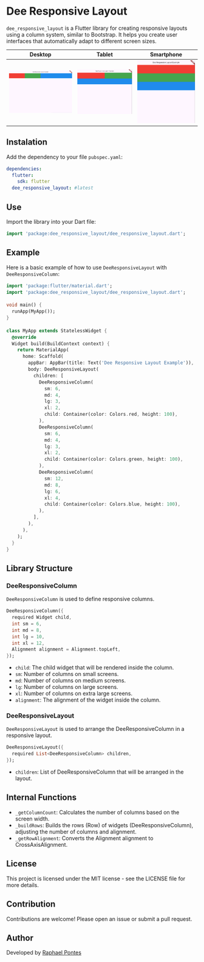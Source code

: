 # Dee Responsive Layout

`dee_responsive_layout` is a Flutter library for creating responsive layouts using a column system, similar to Bootstrap. It helps you create user interfaces that automatically adapt to different screen sizes.





| Desktop               | Tablet                          | Smartphone                         |
|----------------|-------------------------------|-----------------------------|
|![Desktop](screenshots/desktop.png)|![Tablet](screenshots/tablet.png)|![Smartphone](screenshots/smartphone.png)|

## Instalation

Add the dependency to your file `pubspec.yaml`:

```yaml
dependencies:
  flutter:
    sdk: flutter
  dee_responsive_layout: #latest
```

## Use
Import the library into your Dart file:

```dart
import 'package:dee_responsive_layout/dee_responsive_layout.dart';
```

## Example
Here is a basic example of how to use `DeeResponsiveLayout` with `DeeResponsiveColumn`:

``` dart
import 'package:flutter/material.dart';
import 'package:dee_responsive_layout/dee_responsive_layout.dart';

void main() {
  runApp(MyApp());
}

class MyApp extends StatelessWidget {
  @override
  Widget build(BuildContext context) {
    return MaterialApp(
      home: Scaffold(
        appBar: AppBar(title: Text('Dee Responsive Layout Example')),
        body: DeeResponsiveLayout(
          children: [
            DeeResponsiveColumn(
              sm: 6,
              md: 4,
              lg: 3,
              xl: 2,
              child: Container(color: Colors.red, height: 100),
            ),
            DeeResponsiveColumn(
              sm: 6,
              md: 4,
              lg: 3,
              xl: 2,
              child: Container(color: Colors.green, height: 100),
            ),
            DeeResponsiveColumn(
              sm: 12,
              md: 8,
              lg: 6,
              xl: 4,
              child: Container(color: Colors.blue, height: 100),
            ),
          ],
        ),
      ),
    );
  }
}
```

## Library Structure

### DeeResponsiveColumn
`DeeResponsiveColumn` is used to define responsive columns.

``` dart
DeeResponsiveColumn({
  required Widget child,
  int sm = 6,
  int md = 8,
  int lg = 10,
  int xl = 12,
  Alignment alignment = Alignment.topLeft,
});
```

- `child`: The child widget that will be rendered inside the column.
- `sm`: Number of columns on small screens.
- `md`: Number of columns on medium screens.
- `lg`: Number of columns on large screens.
- `xl`: Number of columns on extra large screens.
- `alignment`: The alignment of the widget inside the column.

### DeeResponsiveLayout
`DeeResponsiveLayout` is used to arrange the DeeResponsiveColumn in a responsive layout.

``` dart
DeeResponsiveLayout({
  required List<DeeResponsiveColumn> children,
});
```

- `children`: List of DeeResponsiveColumn that will be arranged in the layout.


## Internal Functions
- `_getColumnCount`: Calculates the number of columns based on the screen width.
- `_buildRows`: Builds the rows (Row) of widgets (DeeResponsiveColumn), adjusting the number of columns and alignment.
- `_getRowAlignment`: Converts the Alignment alignment to CrossAxisAlignment.

## License
This project is licensed under the MIT license - see the LICENSE file for more details.

## Contribution
Contributions are welcome! Please open an issue or submit a pull request.

## Author
Developed by [Raphael Pontes]('https://www.linkedin.com/in/raphaelkennedy/')